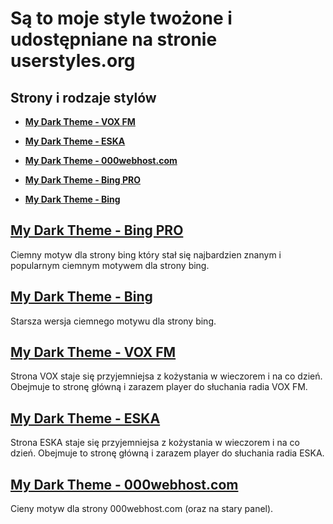 # Są to moje style twożone i udostępniane na stronie userstyles.org

## Strony i rodzaje stylów

* [**My Dark Theme - VOX FM**](#user-content-my-dark-theme---vox-fm)

* [**My Dark Theme - ESKA**](#user-content-my-dark-theme---eska)

* [**My Dark Theme - 000webhost.com**](#user-content-my-dark-theme---000webhostcom)

* [**My Dark Theme - Bing PRO**](#user-content-my-dark-theme---bing-pro)

* [**My Dark Theme - Bing**](#user-content-my-dark-theme---bing)




## [**My Dark Theme - Bing PRO**](https://userstyles.org/styles/263996/my-dark-theme-bing-pro)

Ciemny motyw dla strony bing który stał się najbardzien znanym i popularnym ciemnym motywem dla strony bing. 


## [**My Dark Theme - Bing**](https://userstyles.org/styles/263995/my-dark-theme-bing)

Starsza wersja ciemnego motywu dla strony bing. 


## [**My Dark Theme - VOX FM**](https://userstyles.org/styles/264580/my-dark-theme-vox-fm)

Strona VOX staje się przyjemniejsa z kożystania w wieczorem i na co dzień.
Obejmuje to stronę główną i zarazem player do słuchania radia VOX FM. 


## [**My Dark Theme - ESKA**](https://userstyles.org/styles/264599/my-dark-theme-eska)

Strona ESKA staje się przyjemniejsa z kożystania w wieczorem i na co dzień.
Obejmuje to stronę główną i zarazem player do słuchania radia ESKA.


##  [**My Dark Theme - 000webhost.com**](https://userstyles.org/styles/263624/my-dark-theme-000webhost-com)

Cieny motyw dla strony 000webhost.com (oraz na stary panel).
 